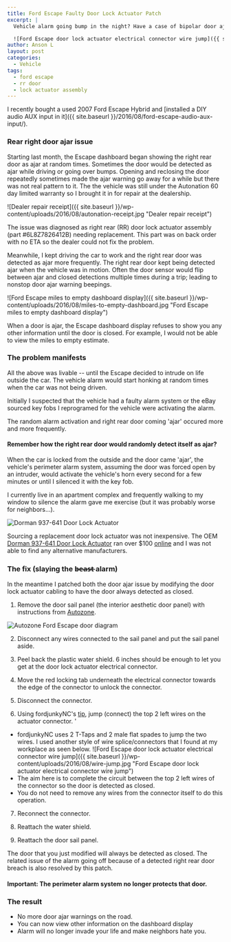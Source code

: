 ```yaml
---
title: Ford Escape Faulty Door Lock Actuator Patch
excerpt: |
  Vehicle alarm going bump in the night? Have a case of bipolar door ajar alarm? Join me as we fix it.

  ![Ford Escape door lock actuator electrical connector wire jump]({{ site.baseurl }}/wp-content/uploads/2016/08/wire-jump.jpg "Ford Escape door lock actuator electrical connector wire jump")
author: Anson L
layout: post
categories:
  - Vehicle
tags:
  - ford escape
  - rr door
  - lock actuator assembly
---
```


I recently bought a used 2007 Ford Escape Hybrid and [installed a DIY audio AUX input in it]({{ site.baseurl }}/2016/08/ford-escape-audio-aux-input/). 

### Rear right door ajar issue

Starting last month, the Escape dashboard began showing the right rear door as ajar at random times. Sometimes the door would be detected as ajar while driving or going over bumps. Opening and reclosing the door repeatedly sometimes made the ajar warning go away for a while but there was not real pattern to it. The the vehicle was still under the Autonation 60 day limited warranty so I brought it in for repair at the dealership. 

![Dealer repair receipt]({{ site.baseurl }}/wp-content/uploads/2016/08/autonation-receipt.jpg "Dealer repair receipt")

The issue was diagnosed as right rear (RR) door lock actuator assembly (part #6L8Z7826412B) needing replacement. This part was on back order with no ETA so the dealer could not fix the problem. 

Meanwhile, I kept driving the car to work and the right rear door was detected as ajar more frequently. The right rear door kept being detected ajar when the vehicle was in motion. Often the door sensor would flip between ajar and closed detections multiple times during a trip; leading to nonstop door ajar warning beepings. 

![Ford Escape miles to empty dashboard display]({{ site.baseurl }}/wp-content/uploads/2016/08/miles-to-empty-dashboard.jpg "Ford Escape miles to empty dashboard display")

When a door is ajar, the Escape dashboard display refuses to show you any other information until the door is closed. For example, I would not be able to view the miles to empty estimate.

### The problem manifests

All the above was livable -- until the Escape decided to intrude on life outside the car. The vehicle alarm would start honking at random times when the car was not being driven. 

Initially I suspected that the vehicle had a faulty alarm system or the eBay sourced key fobs I reprogramed for the vehicle were activating the alarm. 

The random alarm activation and right rear door coming 'ajar' occured more and more frequently.

#### Remember how the right rear door would randomly detect itself as ajar? 

When the car is locked from the outside and the door came 'ajar', the vehicle's perimeter alarm system, assuming the door was forced open by an intruder, would activate the vehicle's horn every second for a few minutes or until I silenced it with the key fob.

I currently live in an apartment complex and frequently walking to my window to silence the alarm gave me exercise (but it was probably worse for neighbors...). 

![Dorman 937-641 Door Lock Actuator](http://www.dormanproducts.com/images/product/medium/937-641-007.JPG "Dorman 937-641 Door Lock Actuator")

Sourcing a replacement door lock actuator was not inexpensive. The OEM [Dorman 937-641 Door Lock Actuator](http://www.dormanproducts.com/itemdetail.aspx?ProductID=66586&SEName=937-641) ran over $100 [online](https://www.google.com/search?q=Dorman+937-641+Door+Lock+Actuator&oq=Dorman+937-641+Door+Lock+Actuator&tbm=shop) and I was not able to find any alternative manufacturers.

### The fix (slaying the b̶e̶a̶s̶t̶ alarm)

In the meantime I patched both the door ajar issue by modifying the door lock actuator cabling to have the door always detected as closed. 

1. Remove the door sail panel (the interior aesthetic door panel) with instructions from [Autozone](http://www.autozone.com/repairinfo/repairguide/repairGuideContent.jsp?pageId=0996b43f8075bf0f). 

![Autozone Ford Escape door diagram](http://repairguide.autozone.com/znetrgs/repair_guide_content/en_us/images/0996b43f/80/20/2c/12/medium/0996b43f80202c12.gif)

2. Disconnect any wires connected to the sail panel and put the sail panel aside. 

3. Peel back the plastic water shield. 6 inches should be enough to let you get at the door lock actuator electrical connector. 

4. Move the red locking tab underneath the electrical connector towards the edge of the connector to unlock the connector. 

5. Disconnect the connector. 

6. Using fordjunkyNC's [tip](http://www.ford-trucks.com/forums/1188276-05-escape-anti-theft-alarm-going-off-2.html#post14439971), jump (connect) the top 2 left wires on the actuator connector. '
  * fordjunkyNC uses 2 T-Taps and 2 male flat spades to jump the two wires. I used another style of wire splice/connectors that I found at my workplace as seen below.
  ![Ford Escape door lock actuator electrical connector wire jump]({{ site.baseurl }}/wp-content/uploads/2016/08/wire-jump.jpg "Ford Escape door lock actuator electrical connector wire jump")
  * The aim here is to complete the circuit between the top 2 left wires of the connector so the door is detected as closed. 
  * You do not need to remove any wires from the connector itself to do this operation. 

7. Reconnect the connector.

8. Reattach the water shield.

9. Reattach the door sail panel. 

The door that you just modified will always be detected as closed. The related issue of the alarm going off because of a detected right rear door breach is also resolved by this patch.

#### Important: The perimeter alarm system no longer protects that door. 

### The result

- No more door ajar warnings on the road.
- You can now view other information on the dashboard display
- Alarm will no longer invade your life and make neighbors hate you.